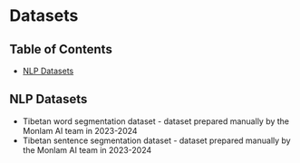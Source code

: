 # Datasets

## Table of Contents

- [NLP Datasets](#NLP-Datasets)

## NLP Datasets 

- Tibetan word segmentation dataset - dataset prepared manually by the Monlam AI team in 2023-2024
- Tibetan sentence segmentation dataset - dataset prepared manually by the Monlam AI team in 2023-2024